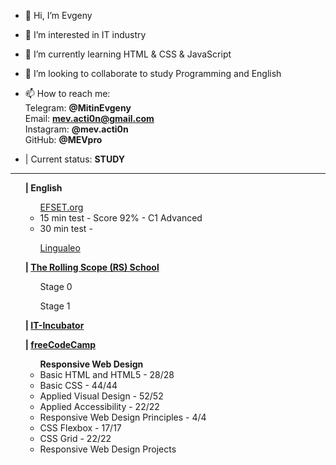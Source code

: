 - 👋 Hi, I’m Evgeny
- 👀 I’m interested in IT industry
- 🌱 I’m currently learning HTML & CSS & JavaScript
- 💞️ I’m looking to collaborate to study Programming and English
- 📫 How to reach me: 
<br>Telegram: <strong>@MitinEvgeny</strong>
<br>Email: <strong>mev.acti0n@gmail.com</strong>
<br>Instagram: <strong>@mev.acti0n</strong>
<br>GitHub: <strong>@MEVpro</strong>

- | Current status: <strong>STUDY</strong>
<hr>
<div>
    <ul><strong>| English</strong>
        <ul><a href="https://www.efset.org" target="_blank">EFSET.org</a>
            <li> 15 min test - Score 92% - C1 Advanced</li>
            <li> 30 min test - </li>
        </ul>
        <ul><a href="https://lingualeo.com" target="_blank">Lingualeo</a>
        </ul>
    </ul>
</div>

<div>
    <ul><strong>| <a href="https://rollingscopes.com" target="_blank">The Rolling Scope (RS) School</a></strong>
        <ul> Stage 0</ul>
        <ul> Stage 1</ul>
    </ul>
</div>

<div>
    <ul><strong>| <a href="https://it-incubator.by" target="_blank">IT-Incubator</a></strong>
    </ul>
</div>

<div>
    <ul><strong>| <a href="https://www.freecodecamp.org" target="_blank">freeCodeCamp</a></strong>
        <ul><b>Responsive Web Design</b>
            <li> Basic HTML and HTML5 - 28/28</li>
            <li> Basic CSS - 44/44</li>
            <li> Applied Visual Design - 52/52</li>
            <li> Applied Accessibility - 22/22</li>
            <li> Responsive Web Design Principles - 4/4</li>
            <li> CSS Flexbox - 17/17</li>
            <li> CSS Grid - 22/22</li>
            <li> Responsive Web Design Projects</li>
        </ul>
    </ul>
</div>

